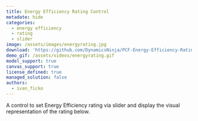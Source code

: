 ```yaml
---
title: Energy Efficiency Rating Control
metadate: hide
categories:
  - energy efficiency
  - rating
  - slider
image: /assets/images/energyrating.jpg
download: 'https://github.com/DynamicsNinja/PCF-Energy-Efficiency-Rating-Control'
demo_gif: /assets/videos/energyrating.gif
model_support: true
canvas_support: true
license_defined: true
managed_solution: false
authors:
  - ivan_ficko
---
```

A control to set Energy Efficiency rating via slider and display the visual representation of the rating below.
